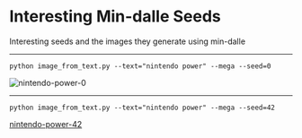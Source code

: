 # Interesting Min-dalle Seeds

Interesting seeds and the images they generate using min-dalle

---

`python image_from_text.py --text="nintendo power" --mega --seed=0`

![nintendo-power-0](https://user-images.githubusercontent.com/25737761/176254792-4b80ef2c-0e63-4dc9-82e4-40eead156ac7.png)


---

`python image_from_text.py --text="nintendo power" --mega --seed=42`

[nintendo-power-42](https://user-images.githubusercontent.com/25737761/176254615-a83c23fe-67e3-456f-8038-9337b2f37466.png)
